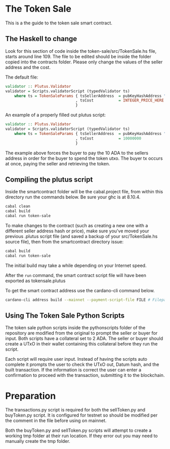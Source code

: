 # The Token Sale

This is a the guide to the token sale smart contract.

## The Haskell to change

Look for this section of code inside the token-sale/src/TokenSale.hs file, starts around line 109. The file to be edited should be inside the folder copied into the contracts folder. Please only change the values of the seller address and the cost.

The default file:

```hs
validator :: Plutus.Validator
validator = Scripts.validatorScript (typedValidator ts)
    where ts = TokenSaleParams { tsSellerAddress  = pubKeyHashAddress "PUB_KEY_HASH_HERE" -- Put in the seller's pubkeyhash here
                               , tsCost           = INTEGER_PRICE_HERE                    -- Price for the token in lovelace
                               }
```                               

An example of a properly filled out plutus script:

```hs
validator :: Plutus.Validator
validator = Scripts.validatorScript (typedValidator ts)
    where ts = TokenSaleParams { tsSellerAddress  = pubKeyHashAddress "a26dbea4b3297aafb28c59772a4ef2964ebffb3375b5de313947e6c8" -- put in the seller address here
                               , tsCost           = 10000000                                                                     -- Price for the token in lovelace
                               }
```
The example above forces the buyer to pay the 10 ADA to the sellers address in order for the buyer to spend the token utxo. The buyer tx occurs at once, paying the seller and retrieving the token.

## Compiling the plutus script

Inside the smartcontract folder will be the cabal.project file, from within this directory run the commands below. Be sure your ghc is at 8.10.4.

```bash
cabal clean
cabal build
cabal run token-sale
```
To make changes to the contract (such as creating a new one with a different seller address hash or price), make sure you've moved your previous .plutus script file (and saved a backup of your src/TokenSale.hs source file), then from the smartcontract directory issue:

```bash
cabal build
cabal run token-sale
```

The initial build may take a while depending on your Internet speed. 

After the `run` command, the smart contract script file will have been exported as tokensale.plutus

To get the smart contract address use the cardano-cli command below.

```bash
cardano-cli address build --mainnet --payment-script-file FILE # Filepath of the plutus script.
```

## Using The Token Sale Python Scripts

The token sale python scripts inside the pythonscripts folder of the repository are modified from the original to prompt the seller or buyer for input. Both scripts have a collateral set to 2 ADA. The seller or buyer should create a UTxO in their wallet containing this collateral before they run the script.

Each script will require user input. Instead of having the scripts auto complete it prompts the user to check the UTxO out, Datum hash, and the built transaction. If the information is correct the user can enter a confirmation to proceed with the transaction, submitting it to the blockchain.

# Preparation

The transactions.py script is required for both the sellToken.py and buyToken.py script. It is configured for testnet so should be modified per the comment in the file before using on mainnet.

Both the buyToken.py and sellToken.py scripts will attempt to create a working tmp folder at their run location. If they error out you may need to manually create the tmp folder.
